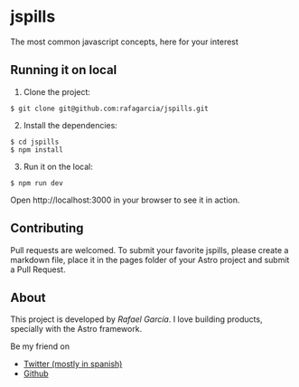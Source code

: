 # jspills

The most common javascript concepts, here for your interest

## Running it on local

1. Clone the project:

```shell
$ git clone git@github.com:rafagarcia/jspills.git
```

2. Install the dependencies:

```shell
$ cd jspills
$ npm install
```

3. Run it on the local:

```shell
$ npm run dev
```

Open http://localhost:3000 in your browser to see it in action.

## Contributing

Pull requests are welcomed. To submit your favorite jspills, please create a markdown file, place it in the pages folder of your Astro project and submit a Pull Request.

## About

This project is developed by _Rafael García_. I love building products, specially with the Astro framework.

Be my friend on

-   [Twitter (mostly in spanish)](https://twitter.com/rafagarcia)
-   [Github](https://github.com/rafagarcia)